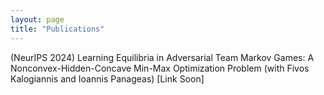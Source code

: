 ```yaml
---
layout: page
title: "Publications"
---
```


(NeurIPS 2024) Learning Equilibria in Adversarial Team Markov Games: A Nonconvex-Hidden-Concave Min-Max Optimization Problem 
(with Fivos Kalogiannis and Ioannis Panageas) [Link Soon]
